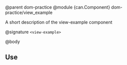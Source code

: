 @parent dom-practice
@module {can.Component} dom-practice/view_example <view-example>

A short description of the view-example component

@signature `<view-example>`

@body

## Use


